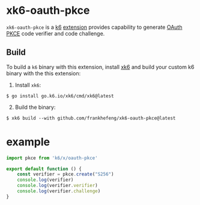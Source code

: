 # xk6-oauth-pkce
`xk6-oauth-pkce` is a [k6](https://go.k6.io/k6) [extension](https://github.com/grafana/xk6) provides capability to generate [OAuth PKCE](https://datatracker.ietf.org/doc/html/rfc7636) code verifier and code challenge.

## Build
To build a `k6` binary with this extension, install [xk6](https://github.com/grafana/xk6) and build your custom k6 binary with the this extension:

1. Install `xk6`:
  ```shell
  $ go install go.k6.io/xk6/cmd/xk6@latest
  ```

2. Build the binary:
  ```shell
  $ xk6 build --with github.com/frankhefeng/xk6-oauth-pkce@latest
  ```

# example

```javascript
import pkce from 'k6/x/oauth-pkce'

export default function () {
    const verifier = pkce.create("S256")
    console.log(verifier)
    console.log(verifier.verifier)
    console.log(verifier.challenge)
}
```
